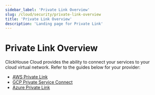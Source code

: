 ```yaml
---
sidebar_label: 'Private Link Overview'
slug: /cloud/security/private-link-overview
title: 'Private Link Overview'
description: 'Landing page for Private Link'
---
```


# Private Link Overview

ClickHouse Cloud provides the ability to connect your services to your cloud virtual network. Refer to the guides below for your provider:

- [AWS Private Link](/cloud/security/aws-privatelink.md)
- [GCP Private Service Connect](/cloud/security/gcp-private-service-connect.md)
- [Azure Private Link](/cloud/security/azure-privatelink.md)
